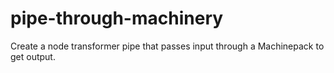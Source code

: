 # pipe-through-machinery

Create a node transformer pipe that passes input through a Machinepack to get output.
